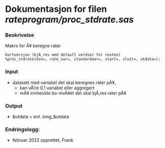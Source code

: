 
# Dokumentasjon for filen *rateprogram/proc_stdrate.sas*

### Beskrivelse

Makro for Ã¥ beregne rater

```
kortversjon (kjÃ¸res med default verdier for resten)
%proc_stdrate(dsn=, rate_var=, standardaar=, start=, slutt=, utdata=);
```
### Input
- datasett med variabel det skal beregnes rater pÃ¥, 
	- kan vÃ¦re 0,1 variabel eller aggregert
	- mÃ¥ innheolde bo-nivÃ¥et det skal kjÃ¸res rater pÃ¥

### Output
- &utdata + evt. long_&utdata

### Endringslogg:
- februar 2022 opprettet, Frank
